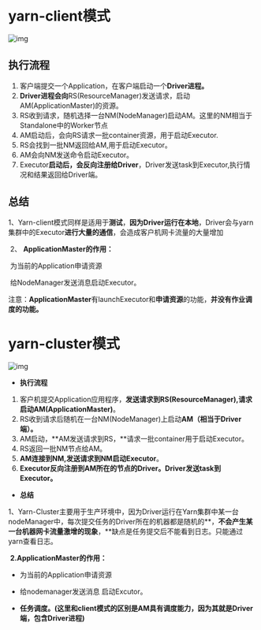 # yarn-client模式

 ![img](https://piggo-picture.oss-cn-hangzhou.aliyuncs.com/1250469-20180204232052545-738862055.png)

## 执行流程

1. 客户端提交一个Application，在客户端启动一个**Driver进程。**
2. **Driver进程会向**RS(ResourceManager)发送请求，启动AM(ApplicationMaster)的资源。
3. RS收到请求，随机选择一台NM(NodeManager)启动AM。这里的NM相当于Standalone中的Worker节点
4. AM启动后，会向RS请求一批container资源，用于启动Executor.
5. RS会找到一批NM返回给AM,用于启动Executor。
6. AM会向NM发送命令启动Executor。
7. Executor**启动后，会反向注册给Driver**，Driver发送task到Executor,执行情况和结果返回给Driver端。

## **总结**

​    1、Yarn-client模式同样是适用于**测试**，**因为Driver运行在本地**，Driver会与yarn集群中的Executor**进行大量的通信**，会造成客户机网卡流量的大量增加

​    2、 **ApplicationMaster的作用：**

​         为当前的Application申请资源

​         给NodeManager发送消息启动Executor。

​    注意：**ApplicationMaster**有launchExecutor和**申请资源**的功能，**并没有作业调度的功能。**

# yarn-cluster模式

![img](https://piggo-picture.oss-cn-hangzhou.aliyuncs.com/1250469-20180205000026123-370362254.png)

- **执行流程**

1. 客户机提交Application应用程序，**发送请求到RS(ResourceManager),请求启动AM(ApplicationMaster)**。
2. RS收到请求后随机在一台NM(NodeManager)上启动**AM（相当于Driver端）。**
3. AM启动，**AM发送请求到RS，**请求一批container用于启动Executor。
4. RS返回一批NM节点给AM。
5. **AM连接到NM,发送请求到NM启动Executor**。
6. **Executor反向注册到AM所在的节点的Driver。Driver发送task到Executor。**

- **总结**

​    1、Yarn-Cluster主要用于生产环境中，因为Driver运行在Yarn集群中某一台nodeManager中，每次提交任务的Driver所在的机器都是随机的**，**不会产生某一台机器网卡流量激增的现象**，**缺点是任务提交后不能看到日志。只能通过yarn查看日志。

​     **2.ApplicationMaster的作用：**

- 为当前的Application申请资源

-  给nodemanager发送消息 启动Excutor。

- **任务调度。(这里和client模式的区别是AM具有调度能力，因为其就是Driver端，包含Driver进程)**

 